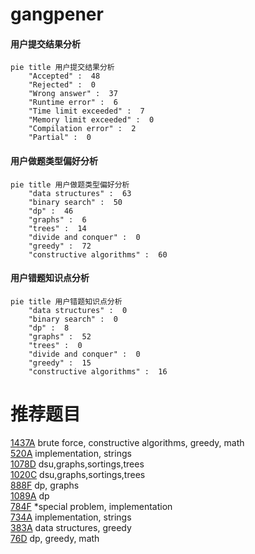 # gangpener

<!-- tabs:start -->



#### **用户提交结果分析**

```mermaid
pie title 用户提交结果分析
    "Accepted" :  48
    "Rejected" :  0
    "Wrong answer" :  37
    "Runtime error" :  6
    "Time limit exceeded" :  7
    "Memory limit exceeded" :  0
    "Compilation error" :  2
    "Partial" :  0
```

#### **用户做题类型偏好分析**

```mermaid
pie title 用户做题类型偏好分析
    "data structures" :  63
    "binary search" :  50
    "dp" :  46
    "graphs" :  6
    "trees" :  14
    "divide and conquer" :  0
    "greedy" :  72
    "constructive algorithms" :  60
```
#### **用户错题知识点分析**

```mermaid
pie title 用户错题知识点分析
    "data structures" :  0
    "binary search" :  0
    "dp" :  8
    "graphs" :  52
    "trees" :  0
    "divide and conquer" :  0
    "greedy" :  15
    "constructive algorithms" :  16
```



<!-- tabs:end -->
# 推荐题目
[1437A](https://codeforces.com/contest/1437/problem/A)		brute force,
                        constructive algorithms,
                        greedy,
                        math		  
[520A](https://codeforces.com/contest/520/problem/A)		implementation,
                        strings		  
[1078D](https://codeforces.com/contest/1078/problem/D)		dsu,graphs,sortings,trees		  
[1020C](https://codeforces.com/contest/1020/problem/C)		dsu,graphs,sortings,trees		  
[888F](https://codeforces.com/contest/888/problem/F)		dp,
                        graphs		  
[1089A](https://codeforces.com/contest/1089/problem/A)		dp		  
[784F](https://codeforces.com/contest/784/problem/F)		*special problem,
                        implementation		  
[734A](https://codeforces.com/contest/734/problem/A)		implementation,
                        strings		  
[383A](https://codeforces.com/contest/383/problem/A)		data structures,
                        greedy		  
[76D](https://codeforces.com/contest/76/problem/D)		dp,
                        greedy,
                        math		  
